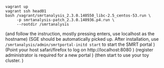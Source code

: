 
```
vagrant up
vagrant ssh head01
bash /vagrant/smrtanalysis_2.3.0.140550_libc-2.5_centos-53.run \
     -p smrtanalysis-patch_2.3.0.140936.p4.run \
     --rootdir /smrtanalysis
```
(and follow the instruction, mostly pressing enters, use localhost as the hostname)
(SGE should be automatically picked up. After installation, use 
 ```/smrtanalysis/admin/smrtportal-initd start``` to start the SMRT portal        )
(Point your host safari/firefox to log on http://localhost:8080                   )
(register administrator is required for a new portal                              )
(then start to use your toy cluster.                                              )
